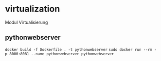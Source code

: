 # virtualization
Modul Virtualisierung

## pythonwebserver

```docker build -f Dockerfile . -t pythonwebserver```
```sudo docker run --rm -p 8000:8081 --name pythonwebserver pythonwebserver```
